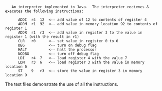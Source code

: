        An interpreter implemented in Java.  The interpreter recieves & executes the following instructions:
       
	      ADDI	r4	12	<-- add value of 12 to contents of register 4
	      ADDM	r1	92	<-- add value in memory location 92 to contents of register 1
	      ADDR	r1	r3	<-- add value in register 3 to the value in register 1 (with the result in r1)
	      CLR	r0		<-- set value in register 0 to 0
	      DBG			<-- turn on debug flag
	      HALT			<-- halt the processor
	      NODBG			<-- turn off debug flag
	      LDI	r4	7	<-- load register 4 with the value 7
	      LDM	r3	6	<-- load register 3 with the value in memory location 6
	      ST	9	r3	<-- store the value in register 3 in memory location 9
	      
	      
The test files demonstrate the use of all the instructions.
